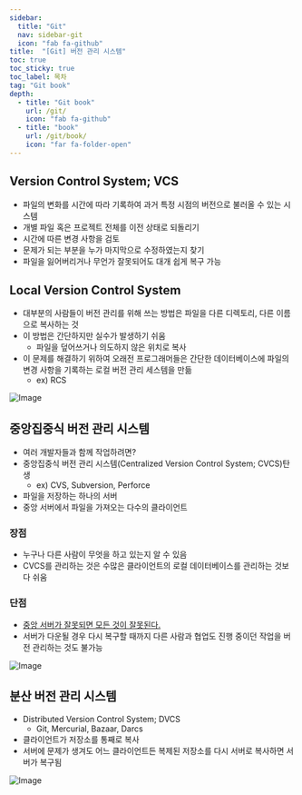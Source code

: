 ```yaml
---
sidebar:
  title: "Git"
  nav: sidebar-git
  icon: "fab fa-github"
title:  "[Git] 버전 관리 시스템"
toc: true
toc_sticky: true
toc_label: 목차
tag: "Git book"
depth: 
  - title: "Git book"
    url: /git/
    icon: "fab fa-github"
  - title: "book"
    url: /git/book/
    icon: "far fa-folder-open"
---
```

## Version Control System; VCS
* 파일의 변화를 시간에 따라 기록하여 과거 특정 시점의 버전으로 불러올 수 있는 시스템
* 개별 파일 혹은 프로젝트 전체를 이전 상태로 되돌리기
* 시간에 따른 변경 사항을 검토
* 문제가 되는 부분을 누가 마지막으로 수정하였는지 찾기
* 파일을 잃어버리거나 무언가 잘못되어도 대개 쉽게 복구 가능

## Local Version Control System
* 대부분의 사람들이 버전 관리를 위해 쓰는 방법은 파일을 다른 디렉토리, 다른 이름으로 복사하는 것
* 이 방법은 간단하지만 실수가 발생하기 쉬움
  * 파일을 덮어쓰거나 의도하지 않은 위치로 복사
* 이 문제를 해결하기 위하여 오래전 프로그래머들은 간단한 데이터베이스에 파일의 변경 사항을 기록하는 로컬 버전 관리 세스템을 만듦
  * ex) RCS
  
![Image](https://drive.google.com/uc?export=view&id=1ZgK025VTg82BDjMuMTOSKuptAzvllHq7)

## 중앙집중식 버전 관리 시스템
* 여러 개발자들과 함께 작업하려면?
* 중앙집중식 버전 관리 시스템(Centralized Version Control System; CVCS)탄생
  * ex) CVS, Subversion, Perforce
* 파일을 저장하는 하나의 서버
* 중앙 서버에서 파일을 가져오는 다수의 클라이언트

### 장점
* 누구나 다른 사람이 무엇을 하고 있는지 알 수 있음
* CVCS를 관리하는 것은 수많은 클라이언트의 로컬 데이터베이스를 관리하는 것보다 쉬움

### 단점
* <u>중앙 서버가 잘못되면 모든 것이 잘못된다.</u>
* 서버가 다운될 경우 다시 복구할 때까지 다른 사람과 협업도 진행 중이던 작업을 버전 관리하는 것도 불가능

![Image](https://drive.google.com/uc?export=view&id=1A15kmihvx7NTpGG-vzSsWQtZGAI--I35)  


## 분산 버전 관리 시스템
* Distributed Version Control System; DVCS
  * Git, Mercurial, Bazaar, Darcs
* 클라이언트가 저장소를 통째로 복사
* 서버에 문제가 생겨도 어느 클라이언트든 복제된 저장소를 다시 서버로 복사하면 서버가 복구됨

![Image](https://drive.google.com/uc?export=view&id=1WJl4sae8mR4C1RltXp0-Hu3dmpNvhkHX)  

